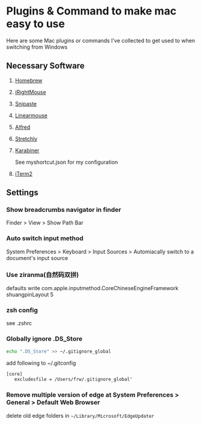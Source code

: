 # Plugins & Command to make mac easy to use

Here are some Mac plugins or commands I've collected to get used to when switching from Windows

## Necessary Software

1. [Homebrew](https://brew.sh/)
2. [iRightMouse](https://www.irightmouse.com/)
3. [Snipaste](https://zh.snipaste.com/)
4. [Linearmouse](https://linearmouse.org/)
5. [Alfred](https://www.alfredapp.com/)
6. [Stretchly](https://hovancik.net/stretchly/)
7. [Karabiner](https://karabiner-elements.pqrs.org/)

   See myshortcut.json for my configuration
8. [iTerm2](https://iterm2.com/)

## Settings

### Show breadcrumbs navigator in finder

Finder > View > Show Path Bar

### Auto switch input method

System Preferences > Keyboard > Input Sources > Automiacally switch to a document's input source

### Use ziranma(自然码双拼)

defaults write com.apple.inputmethod.CoreChineseEngineFramework shuangpinLayout 5

### zsh config

see .zshrc

### Globally ignore .DS_Store

```bash
echo ".DS_Store" >> ~/.gitignore_global
```

add following to ~/.gitconfig

```bash
[core]
   excludesfile = /Users/frw/.gitignore_global"
```

### Remove multiple version of edge at System Preferences > General > Default Web Browser

delete old edge folders in `~/Library/Microsoft/EdgeUpdater`
